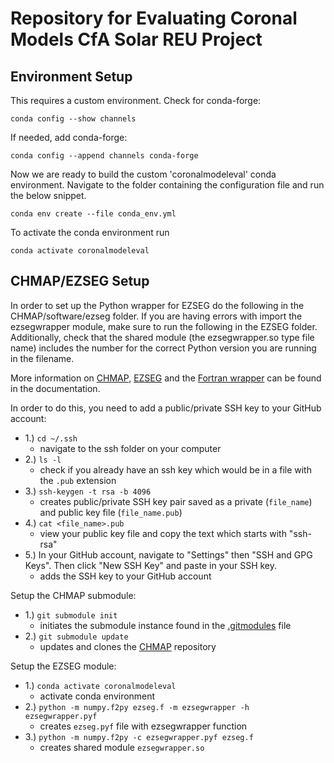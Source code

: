 # Repository for Evaluating Coronal Models CfA Solar REU Project

## Environment Setup

This requires a custom environment.
Check for conda-forge:
```
conda config --show channels
```
If needed, add conda-forge:
```
conda config --append channels conda-forge
```
Now we are ready to build the custom 'coronalmodeleval' conda environment. Navigate to the folder containing the configuration file and run the below snippet.
```
conda env create --file conda_env.yml
```
To activate the conda environment run
```
conda activate coronalmodeleval
```

## CHMAP/EZSEG Setup

In order to set up the Python wrapper for EZSEG do the following in the CHMAP/software/ezseg folder. If you are having errors with import the ezsegwrapper module, make sure to run the following in the EZSEG folder. Additionally, check that the shared module (the ezsegwrapper.so type file name) includes the number for the correct Python version you are running in the filename.

More information on [CHMAP](https://predsci.github.io/CHMAP/), [EZSEG](https://predsci.github.io/CHMAP/chd/chd.html) and the [Fortran wrapper](https://predsci.github.io/CHMAP/chd/f2py.html) can be found in the documentation. 

In order to do this, you need to add a public/private SSH key to your GitHub account:
* 1.) <code>cd ~/.ssh</code>
    * navigate to the ssh folder on your computer
* 2.) <code>ls -l</code>
    * check if you already have an ssh key which would be in a file with the <code>.pub</code> extension
* 3.) <code>ssh-keygen -t rsa -b 4096</code>
    * creates public/private SSH key pair saved as a private (`file_name`) and public key file (`file_name.pub`)
* 4.) <code>cat <file_name>.pub</code>
    * view your public key file and copy the text which starts with "ssh-rsa"
* 5.) In your GitHub account, navigate to "Settings" then "SSH and GPG Keys". Then click "New SSH Key" and paste in your SSH key.
    * adds the SSH key to your GitHub account

Setup the CHMAP submodule:
* 1.) <code>git submodule init</code>
    * initiates the submodule instance found in the [.gitmodules](https://github.com/STBadman/CoronalModelEval/blob/main/.gitmodules) file
* 2.) <code>git submodule update</code>
    * updates and clones the [CHMAP](https://predsci.github.io/CHMAP/) repository

Setup the EZSEG module:

* 1.) <code>conda activate coronalmodeleval</code>
    * activate conda environment
* 2.) <code>python -m numpy.f2py ezseg.f -m ezsegwrapper -h ezsegwrapper.pyf</code>   
    * creates <code>ezseg.pyf</code> file with ezsegwrapper function 
* 3.) <code>python -m numpy.f2py -c ezsegwrapper.pyf ezseg.f</code>  
    * creates shared module <code>ezsegwrapper.so</code>